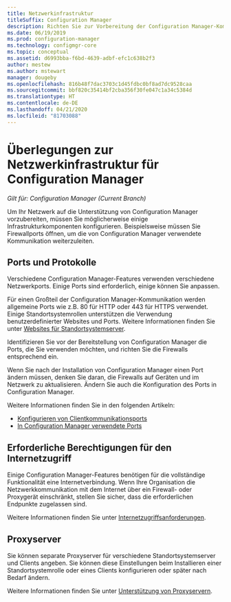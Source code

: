 ```yaml
---
title: Netzwerkinfrastruktur
titleSuffix: Configuration Manager
description: Richten Sie zur Vorbereitung der Configuration Manager-Kommunikation Firewalls, Ports und Domänen ein.
ms.date: 06/19/2019
ms.prod: configuration-manager
ms.technology: configmgr-core
ms.topic: conceptual
ms.assetid: d6993bba-f6bd-4639-adbf-efc1c638b2f3
author: mestew
ms.author: mstewart
manager: dougeby
ms.openlocfilehash: 816b48f7dac3703c1d45fdbc0bf8ad7dc9528caa
ms.sourcegitcommit: bbf820c35414bf2cba356f30fe047c1a34c5384d
ms.translationtype: HT
ms.contentlocale: de-DE
ms.lasthandoff: 04/21/2020
ms.locfileid: "81703088"
---
```

# <a name="network-infrastructure-considerations-for-configuration-manager"></a>Überlegungen zur Netzwerkinfrastruktur für Configuration Manager

*Gilt für: Configuration Manager (Current Branch)*

Um Ihr Netzwerk auf die Unterstützung von Configuration Manager vorzubereiten, müssen Sie möglicherweise einige Infrastrukturkomponenten konfigurieren. Beispielsweise müssen Sie Firewallports öffnen, um die von Configuration Manager verwendete Kommunikation weiterzuleiten.  

## <a name="ports-and-protocols"></a>Ports und Protokolle

Verschiedene Configuration Manager-Features verwenden verschiedene Netzwerkports. Einige Ports sind erforderlich, einige können Sie anpassen.

Für einen Großteil der Configuration Manager-Kommunikation werden allgemeine Ports wie z.B. 80 für HTTP oder 443 für HTTPS verwendet. Einige Standortsystemrollen unterstützen die Verwendung benutzerdefinierter Websites und Ports. Weitere Informationen finden Sie unter [Websites für Standortsystemserver](websites-for-site-system-servers.md).

Identifizieren Sie vor der Bereitstellung von Configuration Manager die Ports, die Sie verwenden möchten, und richten Sie die Firewalls entsprechend ein.

Wenn Sie nach der Installation von Configuration Manager einen Port ändern müssen, denken Sie daran, die Firewalls auf Geräten und im Netzwerk zu aktualisieren. Ändern Sie auch die Konfiguration des Ports in Configuration Manager.

Weitere Informationen finden Sie in den folgenden Artikeln:

- [Konfigurieren von Clientkommunikationsports](../../clients/deploy/configure-client-communication-ports.md)
- [In Configuration Manager verwendete Ports](../hierarchy/ports.md)


## <a name="internet-access-requirements"></a>Erforderliche Berechtigungen für den Internetzugriff

Einige Configuration Manager-Features benötigen für die vollständige Funktionalität eine Internetverbindung. Wenn Ihre Organisation die Netzwerkkommunikation mit dem Internet über ein Firewall- oder Proxygerät einschränkt, stellen Sie sicher, dass die erforderlichen Endpunkte zugelassen sind.

Weitere Informationen finden Sie unter [Internetzugriffsanforderungen](internet-endpoints.md).


## <a name="proxy-servers"></a>Proxyserver

Sie können separate Proxyserver für verschiedene Standortsystemserver und Clients angeben. Sie können diese Einstellungen beim Installieren einer Standortsystemrolle oder eines Clients konfigurieren oder später nach Bedarf ändern.

Weitere Informationen finden Sie unter [Unterstützung von Proxyservern](proxy-server-support.md).
